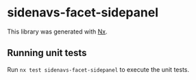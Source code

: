 # sidenavs-facet-sidepanel

This library was generated with [Nx](https://nx.dev).

## Running unit tests

Run `nx test sidenavs-facet-sidepanel` to execute the unit tests.
